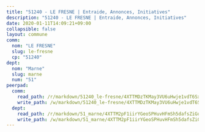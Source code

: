 ```yaml
---
title: "51240 - LE FRESNE | Entraide, Annonces, Initiatives"
description: "51240 - LE FRESNE | Entraide, Annonces, Initiatives"
date: 2020-01-11T14:09:21+09:00
collapsible: false
layout: commune
comm:
  nom: "LE FRESNE"
  slug: le-fresne
  cp: "51240"
dept:
  nom: "Marne"
  slug: marne
  num: "51"
peerpad:
  comm:
    read_path: /r/markdown/51240_le-fresne/4XTTMDzTKMay3VU6uHwje1vdT6SxMzXAVKKBXRLJGTkeFMCqe
    write_path: /w/markdown/51240_le-fresne/4XTTMDzTKMay3VU6uHwje1vdT6SxMzXAVKKBXRLJGTkeFMCqe-K3TgTvDqcEnhwTpxPF6ZRt7xW6vYgZRLLwv2tmkEzhtnuMf1Jt9p3tpKeswkpD8z1kuFQK2cPRV1vz8asnE7BeTYkFXsZVFcPomh3Xgjcj4Z3neoSu96H86z9gGWknWuzSGeooLC
  dept:
    read_path: /r/markdown/51_marne/4XTTM2pF1iirYGeoSPHuvHFmSh5dafsZiGuDVqApNYr9W2doe
    write_path: /w/markdown/51_marne/4XTTM2pF1iirYGeoSPHuvHFmSh5dafsZiGuDVqApNYr9W2doe-K3TgV7EpXmd75L5pz6aUTALihWsFeiubyposyfPgz6DbQby3ZQF3gNXaGqeRVGevfRz46yND7Y8QkCv5VozWFj5shZbEokjWNQrdmmsAHCxzuLQj5kuinh4kCdsefHKLdp7xhUwa
---
```


